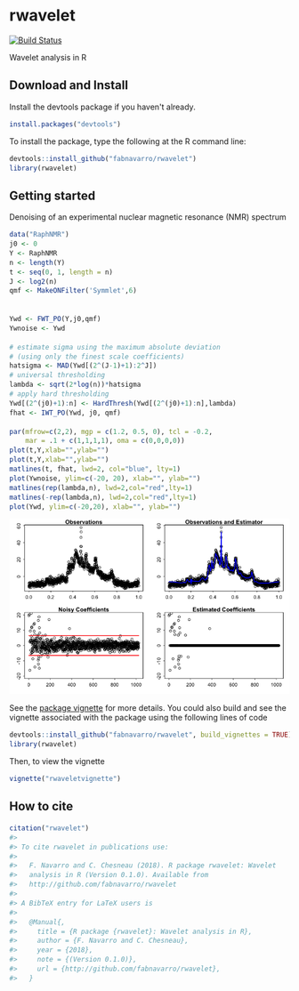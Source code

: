 rwavelet
========

[![Build Status](https://travis-ci.org/fabnavarro/rwavelet.svg)](https://travis-ci.org/fabnavarro/rwavelet)

Wavelet analysis in R

Download and Install
--------------------

Install the devtools package if you haven't already.

``` r
install.packages("devtools")
```

To install the package, type the following at the R command line:

``` r
devtools::install_github("fabnavarro/rwavelet")
library(rwavelet)
```

Getting started
---------------

Denoising of an experimental nuclear magnetic resonance (NMR) spectrum

``` r
data("RaphNMR")
j0 <- 0
Y <- RaphNMR
n <- length(Y)
t <- seq(0, 1, length = n)
J <- log2(n)
qmf <- MakeONFilter('Symmlet',6)


Ywd <- FWT_PO(Y,j0,qmf)
Ywnoise <- Ywd

# estimate sigma using the maximum absolute deviation
# (using only the finest scale coefficients)
hatsigma <- MAD(Ywd[(2^(J-1)+1):2^J])
# universal thresholding
lambda <- sqrt(2*log(n))*hatsigma
# apply hard thresholding 
Ywd[(2^(j0)+1):n] <- HardThresh(Ywd[(2^(j0)+1):n],lambda)
fhat <- IWT_PO(Ywd, j0, qmf)

par(mfrow=c(2,2), mgp = c(1.2, 0.5, 0), tcl = -0.2,
    mar = .1 + c(1,1,1,1), oma = c(0,0,0,0))
plot(t,Y,xlab="",ylab="")
plot(t,Y,xlab="",ylab="")
matlines(t, fhat, lwd=2, col="blue", lty=1)
plot(Ywnoise, ylim=c(-20, 20), xlab="", ylab="")
matlines(rep(lambda,n), lwd=2,col="red",lty=1)
matlines(-rep(lambda,n), lwd=2,col="red",lty=1)
plot(Ywd, ylim=c(-20,20), xlab="", ylab="")
```

![](inst/doc/readme_img/NMR-1.png)

See the [package vignette](http://fnavarro.perso.math.cnrs.fr/rpackage/rwaveletvignette.html) for more details. You could also build and see the vignette associated with the package using the following lines of code

``` r
devtools::install_github("fabnavarro/rwavelet", build_vignettes = TRUE)
library(rwavelet)
```

Then, to view the vignette

``` r
vignette("rwaveletvignette")
```

How to cite
-----------

``` r
citation("rwavelet")
#> 
#> To cite rwavelet in publications use:
#> 
#>   F. Navarro and C. Chesneau (2018). R package rwavelet: Wavelet
#>   analysis in R (Version 0.1.0). Available from
#>   http://github.com/fabnavarro/rwavelet
#> 
#> A BibTeX entry for LaTeX users is
#> 
#>   @Manual{,
#>     title = {R package {rwavelet}: Wavelet analysis in R},
#>     author = {F. Navarro and C. Chesneau},
#>     year = {2018},
#>     note = {(Version 0.1.0)},
#>     url = {http://github.com/fabnavarro/rwavelet},
#>   }
```
